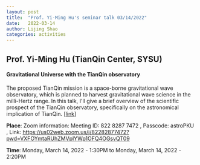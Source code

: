 ```yaml
---
layout: post
title:  "Prof. Yi-Ming Hu's seminar talk 03/14/2022"
date:   2022-03-14
author: Lijing Shao
categories: activities
---
```


## Prof. Yi-Ming Hu (TianQin Center, SYSU)

#### Gravitational Universe with the TianQin observatory

The proposed TianQin mission is a space-borne gravitational wave observatory, which is planned to harvest gravitational wave science in the milli-Hertz range. In this talk, I'll give a brief overview of the scientific prospect of the TianQin observatory, specifically on the astronomical implication of TianQin.
[[link](http://kiaa.pku.edu.cn/info/1025/8230.htm)]

**Place**: Zoom information: Meeting ID: 822 8287 7472 , Passcode: astroPKU , Link: https://us02web.zoom.us/j/82282877472?pwd=VXFOYmtaRUhZMVplYWp1OFQ4OGsvQT09

**Time**: Monday, March 14, 2022 - 1:30PM to Monday, March 14, 2022 - 2:20PM